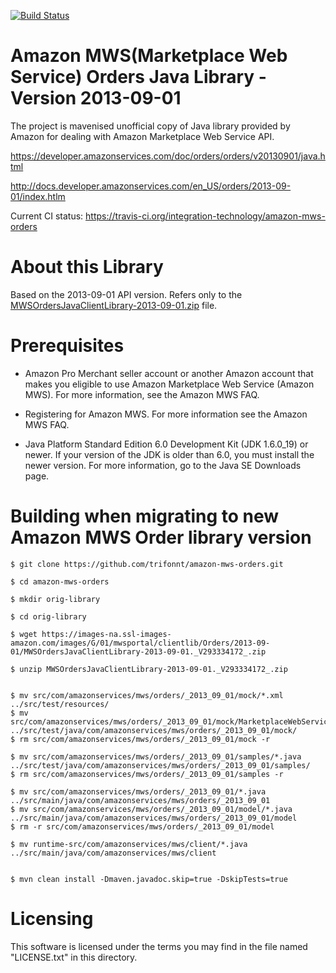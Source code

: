 [![Build Status](https://travis-ci.org/integration-technology/amazon-mws-orders.png?branch=master)](https://travis-ci.org/integration-technology/amazon-mws-orders)

Amazon MWS(Marketplace Web Service) Orders Java Library - Version 2013-09-01
=============================================================================== 
The project is mavenised unofficial copy of Java library provided by 
Amazon for dealing with Amazon Marketplace Web Service API.

https://developer.amazonservices.com/doc/orders/orders/v20130901/java.html

http://docs.developer.amazonservices.com/en_US/orders/2013-09-01/index.htlm

Current CI status: https://travis-ci.org/integration-technology/amazon-mws-orders


About this Library
=============================================================================== 

Based on the 2013-09-01 API version.
Refers only to the [MWSOrdersJavaClientLibrary-2013-09-01.zip](https://images-na.ssl-images-amazon.com/images/G/01/mwsportal/clientlib/Orders/2013-09-01/MWSOrdersJavaClientLibrary-2013-09-01._V293334172_.zip) file.


Prerequisites
=============================================================================== 

- Amazon Pro Merchant seller account or another Amazon account that makes you eligible to use Amazon Marketplace Web Service (Amazon MWS). For more information, see the Amazon MWS FAQ.

- Registering for Amazon MWS. For more information see the Amazon MWS FAQ.

- Java Platform Standard Edition 6.0 Development Kit (JDK 1.6.0_19) or newer. If your version of the JDK is older than 6.0, you must install the newer version. For more information, go to the Java SE Downloads page. 


Building when migrating to new Amazon MWS Order library version
===============================================================================

```shell
$ git clone https://github.com/trifonnt/amazon-mws-orders.git

$ cd amazon-mws-orders

$ mkdir orig-library

$ cd orig-library

$ wget https://images-na.ssl-images-amazon.com/images/G/01/mwsportal/clientlib/Orders/2013-09-01/MWSOrdersJavaClientLibrary-2013-09-01._V293334172_.zip

$ unzip MWSOrdersJavaClientLibrary-2013-09-01._V293334172_.zip


$ mv src/com/amazonservices/mws/orders/_2013_09_01/mock/*.xml ../src/test/resources/
$ mv src/com/amazonservices/mws/orders/_2013_09_01/mock/MarketplaceWebServiceOrdersMock.java ../src/test/java/com/amazonservices/mws/orders/_2013_09_01/mock/
$ rm src/com/amazonservices/mws/orders/_2013_09_01/mock -r

$ mv src/com/amazonservices/mws/orders/_2013_09_01/samples/*.java ../src/test/java/com/amazonservices/mws/orders/_2013_09_01/samples/
$ rm src/com/amazonservices/mws/orders/_2013_09_01/samples -r

$ mv src/com/amazonservices/mws/orders/_2013_09_01/*.java ../src/main/java/com/amazonservices/mws/orders/_2013_09_01
$ mv src/com/amazonservices/mws/orders/_2013_09_01/model/*.java ../src/main/java/com/amazonservices/mws/orders/_2013_09_01/model
$ rm -r src/com/amazonservices/mws/orders/_2013_09_01/model

$ mv runtime-src/com/amazonservices/mws/client/*.java ../src/main/java/com/amazonservices/mws/client


$ mvn clean install -Dmaven.javadoc.skip=true -DskipTests=true

```


Licensing
=============================================================================== 

This software is licensed under the terms you may find in the file
named "LICENSE.txt" in this directory.
